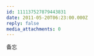 ```yaml
---
id: 111137527879443831
date: 2011-05-20T06:23:00.000Z
reply: false
media_attachments: 0
---
```


备忘 ​​​​

